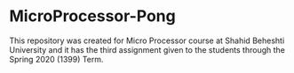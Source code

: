 # MicroProcessor-Pong
This repository was created for Micro Processor course at Shahid Beheshti University and it has the third assignment given to the students through the Spring 2020 (1399) Term.
